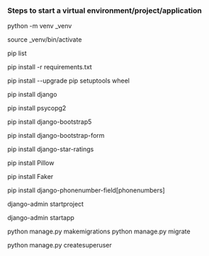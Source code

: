 ### Steps to start a virtual environment/project/application

<!-- Create new virtual environment in current directory -->
python -m venv <name>_venv

<!-- Activate new environment -->
source <name>_venv/bin/activate

<!-- Check version of packages installed by venv  -->
pip list

<!-- Apply an existing reauirements.txt -->
pip install -r requirements.txt

<!-- Update pip and setuptools in new virtual environment -->
pip install --upgrade pip setuptools wheel

<!-- Install Django -->
pip install django

<!-- Install api for accessing Postgres db -->
pip install psycopg2

<!-- Eventuellement: Bootstrap5 (also add in settings.py APPS) -->
pip install django-bootstrap5

<!-- Eventuellement: bootstrapform (also add in settings.py APPS) -->
pip install django-bootstrap-form

<!-- Eventuellement: django-star-ratings -->
pip install django-star-ratings

<!-- Eventuellement: Pillow (for pictures) -->
pip install Pillow

<!-- Eventuellement: Faker (for fake data) -->
pip install Faker

<!-- Eventuellement: phonenumber-field  -->
pip install django-phonenumber-field[phonenumbers]
<!-- pip install django-phonenumber-field[phonenumberslite] -->
<!-- and add phonenumber_field to the list of the installed apps in your settings.py file: 
INSTALLED_APPS = [..., 'phonenumber_field',...] -->

<!-- Create new project -->
django-admin startproject <project>
<!-- Create an app (apps may belong to many projects) -->
django-admin startapp <app>
<!-- Update project settings.py with new app -->
<!-- Initialize database -->
python manage.py makemigrations
python manage.py migrate
<!-- After the first migrate, add superuser to database -->
python manage.py createsuperuser

